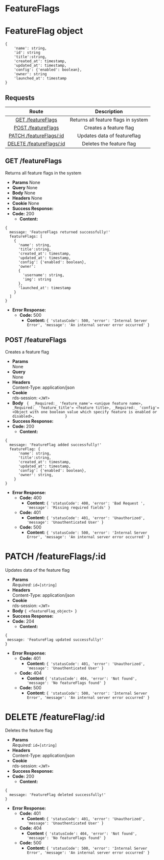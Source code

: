 # FeatureFlags

# FeatureFlag object

```
{
    'name': string,
    'id': string
    'title':string,
    'created_at': timestamp,
    'updated_at': timestamp,
    'config': {'enabled': boolean},
    'owner': string
    'launched_at': timestamp
}
```

## **Requests**

|                 Route                 |             Description                  |
|:-------------------------------------:|:----------------------------------------:|
| [GET /featureFlags](#get-featureFlags)  |   Returns all feature flags in system  |
| [POST /featureFlags](#post-featureFlags)   |   Creates a feature flag            |
| [PATCH /featureFlags/:id](#patch-featureFlagsId)   | Updates data of featureflag |
| [DELETE /featureFlags/:id](#delete-featureFlagsId) |  Deletes the feature flag   |

## **GET /featureFlags**

 Returns all feature flags in the system 

- **Params**
   None
- **Query**
   None
- **Body**
   None
- **Headers**
   None
- **Cookie**
   None    
- **Success Response:**
- **Code:** 200
  - **Content:**

```
{
  message: 'FeatureFlags returned successfully!'
  featureFlags: [
    {
      'name': string,
      'title':string,
      'created_at': timestamp,
      'updated_at': timestamp,
      'config': {'enabled': boolean},
      'owner': 
      {
        'username': string,
        'img': string
      },
      'launched_at': timestamp
    }
  ]
}
```

- **Error Response:**
  - **Code:** 500
    - **Content:** `{ 'statusCode': 500, 'error': 'Internal Server Error', 'message': 'An internal server error occurred' }`

## **POST /featureFlags** 

Creates a feature flag 

- **Params**  
  None
- **Query**  
  None
- **Headers**  
  Content-Type: application/json
- **Cookie**  
  rds-session: `<JWT>`
- **Body** `
{ 
   _Required:_ 'feature_name'= <unique feature name>,
   _Required:_ 'feature_title'= <feature title>,
   _Required:_ 'config'= <Object with one boolean value which specify feature is enabled or disabled>,             
 }`
- **Success Response:**
- **Code:** 200
  - **Content:**

```
{
  message: 'FeatureFlag added successfully!'
  featureFlag: {
      'name': string,
      'title':string,
      'created_at': timestamp,
      'updated_at': timestamp,
      'config': {'enabled': boolean},
      'owner': string,
    }
}
```

- **Error Response:**
  - **Code:** 400
    - **Content:** `{ 'statusCode': 400, 'error': 'Bad Request ', 'message': 'Missing required fields' }`
  - **Code:** 401
    - **Content:** `{ 'statusCode': 401, 'error': 'Unauthorized', 'message': 'Unauthenticated User' }`
  - **Code:** 500
    - **Content:** `{ 'statusCode': 500, 'error': 'Internal Server Error', 'message': 'An internal server error occurred' }`
    

# **PATCH /featureFlags/:id**

Updates data of the feature flag 

- **Params**  
  _Required:_ `id=[string]`
- **Headers**  
  Content-Type: application/json
- **Cookie**  
  rds-session: `<JWT>`
- **Body** `{ <featureFlag_object> }`
- **Success Response:**
- **Code:** 204
  - **Content:** 
 ```
{
  message: 'FeatureFlag updated successfully!'
}
```
- **Error Response:**
  - **Code:** 401
    - **Content:** `{ 'statusCode': 401, 'error': 'Unauthorized', 'message': 'Unauthenticated User' }`
  - **Code:** 404
    - **Content** `{ 'statusCode': 404, 'error': 'Not found', 'message': 'No featureFlags found' }`
  - **Code:** 500
    - **Content:** `{ 'statusCode': 500, 'error': 'Internal Server Error', 'message': 'An internal server error occurred' }`

# **DELETE /featureFlag/:id**

 Deletes the feature flag 

- **Params**  
  _Required:_ `id=[string]`
- **Headers**  
  Content-Type: application/json
- **Cookie**  
  rds-session: `<JWT>`
- **Success Response:**
- **Code:** 200
  - **Content:**
```
{
  message: 'FeatureFlag deleted successfully!'
}
```
- **Error Response:**
  - **Code:** 401
    - **Content:** `{ 'statusCode': 401, 'error': 'Unauthorized', 'message': 'Unauthenticated User' }`
  - **Code:** 404
    - **Content** `{ 'statusCode': 404, 'error': 'Not found', 'message': 'No featureFlags found' }`
  - **Code:** 500
    - **Content:** `{ 'statusCode': 500, 'error': 'Internal Server Error', 'message': 'An internal server error occurred' }`
